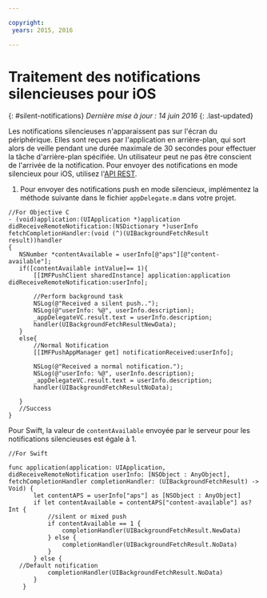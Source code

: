 ```yaml
---

copyright:
 years: 2015, 2016

---
```


# Traitement des notifications silencieuses pour iOS
{: #silent-notifications}
*Dernière mise à jour : 14 juin 2016*
{: .last-updated}

Les notifications silencieuses n'apparaissent pas sur l'écran du
périphérique. Elles sont
reçues par l'application en arrière-plan, qui sort alors de veille pendant une durée maximale de 30 secondes
pour effectuer la tâche d'arrière-plan spécifiée. Un utilisateur peut ne pas
être conscient de l'arrivée de la notification. Pour envoyer des notifications en mode silencieux pour iOS, utilisez l'[API REST](https://mobile.{DomainName}/imfpushrestapidocs/).   

1. Pour envoyer des notifications push en mode silencieux, implémentez la méthode suivante dans le fichier `appDelegate.m` dans votre projet.


```
//For Objective C
- (void)application:(UIApplication *)application didReceiveRemoteNotification:(NSDictionary *)userInfo fetchCompletionHandler:(void (^)(UIBackgroundFetchResult result))handler
{
   NSNumber *contentAvailable = userInfo[@"aps"][@"content-available"];
   if([contentAvailable intValue]== 1){
       [[IMFPushClient sharedInstance] application:application didReceiveRemoteNotification:userInfo];
       
       //Perform background task
       NSLog(@"Received a silent push..");
       NSLog(@"userInfo: %@", userInfo.description);
       _appDelegateVC.result.text = userInfo.description;
       handler(UIBackgroundFetchResultNewData);
   }
   else{
       //Normal Notification
       [[IMFPushAppManager get] notificationReceived:userInfo];
       
       NSLog(@"Received a normal notification.");
       NSLog(@"userInfo: %@", userInfo.description);
       _appDelegateVC.result.text = userInfo.description;
       handler(UIBackgroundFetchResultNoData);
       
   }
   //Success
}
```

Pour Swift, la valeur de `contentAvailable` envoyée par le serveur pour les notifications silencieuses est égale à 1.

```
//For Swift

func application(application: UIApplication, didReceiveRemoteNotification userInfo: [NSObject : AnyObject], fetchCompletionHandler completionHandler: (UIBackgroundFetchResult) -> Void) {
       let contentAPS = userInfo["aps"] as [NSObject : AnyObject]
       if let contentAvailable = contentAPS["content-available"] as? Int {
           //silent or mixed push
           if contentAvailable == 1 {
               completionHandler(UIBackgroundFetchResult.NewData)
           } else {
               completionHandler(UIBackgroundFetchResult.NoData)
           }
       } else {
   //Default notification 
           completionHandler(UIBackgroundFetchResult.NoData)
       }
    }
```

